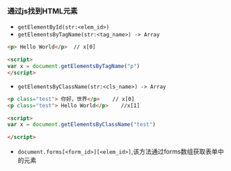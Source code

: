 ### 通过js找到HTML元素
- `getElementById(str:<elem_id>)` 
- `getElementsByTagName(str:<tag_name>) -> Array`
``` HTML
<p> Hello World</p>  // x[0]

<script>
var x = document.getElementsByTagName("p")
</script>
```
- `getElementsByClassName(str:<cls_name>) -> Array`
``` HTML
<p class="test"> 你好，世界</p>    // x[0]
<p class="test"> Hello World</p>    //x[1]

<script>
var x = document.getElementsByClassName("test")

</script>
```
- `document.forms[<form_id>][<elem_id>]`,该方法通过forms数组获取表单中的元素